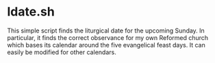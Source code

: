 # ldate.sh

This simple script finds the liturgical date for the upcoming Sunday.
In particular, it finds the correct observance for my own Reformed church which bases its calendar around the five evangelical feast days.
It can easily be modified for other calendars.
